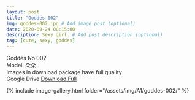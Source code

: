 ```yaml
---
layout: post
title: "Goddes 002"
img: goddes-002.jpg # Add image post (optional)
date: 2020-09-24 08:15:00
description: Sexy girl. # Add post description (optional)
tag: [cute, sexy, goddes]
---
```

Goddes No.002  
Model: 朵朵                                               
Images in download package have full quality                    
Google Drive [Download Full](http://gestyy.com/eeHwGm)

{% include image-gallery.html folder="/assets/img/A1/goddes-002/" %}
